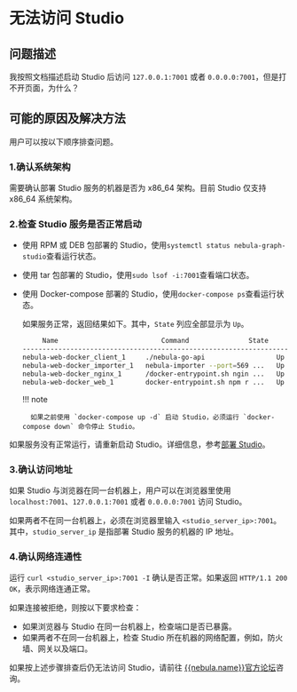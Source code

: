 # 无法访问 Studio  

## 问题描述

我按照文档描述启动 Studio 后访问 `127.0.0.1:7001` 或者 `0.0.0.0:7001`，但是打不开页面，为什么？

## 可能的原因及解决方法

用户可以按以下顺序排查问题。

### 1.确认系统架构

需要确认部署 Studio 服务的机器是否为 x86_64 架构。目前 Studio 仅支持 x86_64 系统架构。

### 2.检查 Studio 服务是否正常启动
  
- 使用 RPM 或 DEB 包部署的 Studio，使用`systemctl status nebula-graph-studio`查看运行状态。

- 使用 tar 包部署的 Studio，使用`sudo lsof -i:7001`查看端口状态。

- 使用 Docker-compose 部署的 Studio，使用`docker-compose ps`查看运行状态。  

    如果服务正常，返回结果如下。其中，`State` 列应全部显示为 `Up`。

    ```bash
         Name                          Command               State               Ports
    ------------------------------------------------------------------------------------------------------
    nebula-web-docker_client_1     ./nebula-go-api                  Up      0.0.0.0:32782->8080/tcp
    nebula-web-docker_importer_1   nebula-importer --port=569 ...   Up      0.0.0.0:32783->5699/tcp
    nebula-web-docker_nginx_1      /docker-entrypoint.sh ngin ...   Up      0.0.0.0:7001->7001/tcp, 80/tcp
    nebula-web-docker_web_1        docker-entrypoint.sh npm r ...   Up      0.0.0.0:32784->7001/tcp
    ```

  !!! note

        如果之前使用 `docker-compose up -d` 启动 Studio，必须运行 `docker-compose down` 命令停止 Studio。

如果服务没有正常运行，请重新启动 Studio。详细信息，参考[部署 Studio](../deploy-connect/st-ug-deploy.md)。

### 3.确认访问地址

如果 Studio 与浏览器在同一台机器上，用户可以在浏览器里使用 `localhost:7001`、`127.0.0.1:7001` 或者 `0.0.0.0:7001` 访问 Studio。
  
如果两者不在同一台机器上，必须在浏览器里输入 `<studio_server_ip>:7001`。其中，`studio_server_ip` 是指部署 Studio 服务的机器的 IP 地址。

### 4.确认网络连通性

运行 `curl <studio_server_ip>:7001 -I` 确认是否正常。如果返回 `HTTP/1.1 200 OK`，表示网络连通正常。

如果连接被拒绝，则按以下要求检查：

- 如果浏览器与 Studio 在同一台机器上，检查端口是否已暴露。
- 如果两者不在同一台机器上，检查 Studio 所在机器的网络配置，例如，防火墙、网关以及端口。

如果按上述步骤排查后仍无法访问 Studio，请前往 [{{nebula.name}}官方论坛](https://discuss.nebula-graph.com.cn/ "点击前往{{nebula.name}}官方论坛")咨询。
